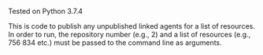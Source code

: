 Tested on Python 3.7.4

This is code to publish any unpublished linked agents for a list of resources. In order to run, the repository number (e.g., 2) and a list of resources (e.g., 756 834 etc.) must be passed to the command line as arguments.
